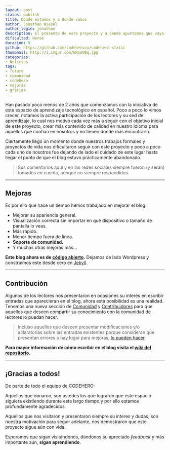 ```yaml
---
layout: post
status: publish
title: Donde estamos y a donde vamos
author: Jonathan Wiesel
author_login: jonathan
description: El presente de este proyecto y a donde apuntamos que vaya.
dificultad: Heroe
duracion: 5
github: https://github.com/codeheroco/codehero-static
thumbnail: http://i.imgur.com/ERooO8q.jpg
categories:
- Notícias
tags:
- futuro
- comunidad
- codehero
- mejoras
- gracias
---
```

Han pasado poco menos de 2 años que comenzamos con la iniciativa de este espacio de aprendizaje tecnológico en español. Poco a poco lo vimos crecer, notamos la activa participación de los lectores y su sed de aprendizaje, lo cual nos motivó cada vez más a seguir con el objetivo inicial de este proyecto, crear más contenido de calidad en nuestro idioma para aquellos que confían en nosotros y no tienen donde más encontrarlo.

Ciertamente llegó un momento donde nuestros trabajos formales y proyectos de vida nos dificultaron seguir con este proyecto y poco a poco cada uno de nosotros fue dejando de lado el cuidado de este lugar hasta llegar el punto de que el blog estuvo prácticamente abandonado.

> Sus comentarios aquí y en las redes sociales siempre fueron (y serán) tomados en cuenta, aunque no siempre respondidos.

***

## Mejoras

Es por ello que hace un tiempo hemos trabajado en mejorar el blog:

* Mejorar su apariencia general.
* Visualización correcta sin importar en qué dispositivo o tamaño de pantalla lo veas.
* Más rápido.
* Menor tiempo fuera de línea.
* **Soporte de comunidad.**
* Y muchas otras mejoras más...

**Este blog ahora es de [código abierto](https://github.com/codeheroco/codehero-static).** Dejamos de lado Wordpress y construimos este desde cero en [Jekyll](http://jekyllrb.com/).

***

## Contribución

Algunos de los lectores nos presentaron en ocasiones su interés en escribir entradas que aparecieran en el blog, ahora esta posibilidad es una realidad. Tenemos una nueva sección de [Comunidad](http://codehero.co/community.html) y [Contribuidores](http://codehero.co/contributors.html) para que aquellos que deseen compartir su conocimiento con la comunidad de lectores lo puedan hacer.

> Incluso aquellos que deseen presentar modificaciones y/o aclaratorias sobre las entradas existentes porque consideran que presentan errores o hay lugar para mejoras, [lo pueden hacer](https://github.com/codeheroco/codehero-static#contribuci%C3%B3n).

**Para mayor información de cómo escribir en el blog visita el [wiki del repositorio](https://github.com/codeheroco/codehero-static/wiki/Contribuci%C3%B3n-de-entradas).**

***

## ¡Gracias a todos!

De parte de todo el equipo de CODEHERO:

Aquellos que donaron, son ustedes los que lograron que este espacio siguiera existiendo durante este largo tiempo y por ello estamos profundamente agradecidos.

Aquellos que nos visitaron y presentaron siempre su interes y dudas, son nuestra motivación para seguir adelante, nos demostraron que este proyecto sigue aún con vida.

Esperamos que sigan visitándonos, dándonos su apreciado *feedback* y más importante aún, **sigan aprendiendo**.
